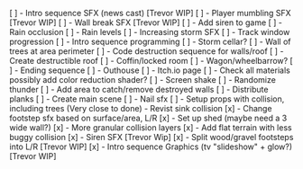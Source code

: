
[ ] - Intro sequence SFX (news cast) [Trevor WIP]
[ ] - Player mumbling SFX [Trevor WIP]
[ ] - Wall break SFX [Trevor WIP]
[ ] - Add siren to game
[ ] - Rain occlusion
[ ] - Rain levels
[ ] - Increasing storm SFX
[ ] - Track window progression
[ ] - Intro sequence programming
[ ] - Storm cellar?
[ ] - Wall of trees at area perimeter
[ ] - Code destruction sequence for walls/roof
[ ] - Create destructible roof
[ ] - Coffin/locked room
[ ] - Wagon/wheelbarrow?
[ ] - Ending sequence
[ ] - Outhouse
[ ] - Itch.io page
[ ] - Check all materials possibly add color reduction shader?
[ ] - Screen shake
[ ] - Randomize thunder
[ ] - Add area to catch/remove destroyed walls
[ ] - Distribute planks
[ ] - Create main scene
[ ] - Nail sfx
[ ] - Setup props with collision, including trees (Very close to done)
	- Revist sink collision
[x] - Change footstep sfx based on surface/area, L/R
[x] - Set up shed (maybe need a 3 wide wall?)
[x] - More granular collision layers
[x] - Add flat terrain with less buggy collision
[x] - Siren SFX [Trevor Wip]
[x] - Split wood/gravel footsteps into L/R [Trevor WIP]
[x] - Intro sequence Graphics (tv "slideshow" + glow?) [Trevor WIP]
